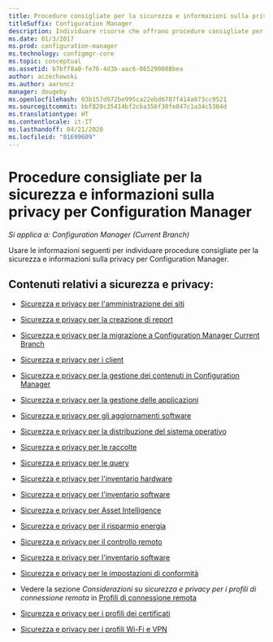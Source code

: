 ```yaml
---
title: Procedure consigliate per la sicurezza e informazioni sulla privacy
titleSuffix: Configuration Manager
description: Individuare risorse che offrano procedure consigliate per la sicurezza e informazioni sulla privacy per Configuration Manager.
ms.date: 01/3/2017
ms.prod: configuration-manager
ms.technology: configmgr-core
ms.topic: conceptual
ms.assetid: b7bff8a0-fe76-4d3b-aac6-065290888bea
author: aczechowski
ms.author: aaroncz
manager: dougeby
ms.openlocfilehash: 03b157d972be995ca22ebd6787f414a073cc9521
ms.sourcegitcommit: bbf820c35414bf2cba356f30fe047c1a34c5384d
ms.translationtype: HT
ms.contentlocale: it-IT
ms.lasthandoff: 04/21/2020
ms.locfileid: "81699609"
---
```

# <a name="security-best-practices-and-privacy-information-for-configuration-manager"></a>Procedure consigliate per la sicurezza e informazioni sulla privacy per Configuration Manager

*Si applica a: Configuration Manager (Current Branch)*

Usare le informazioni seguenti per individuare procedure consigliate per la sicurezza e informazioni sulla privacy per Configuration Manager.  

## <a name="security-and-privacy-content"></a>Contenuti relativi a sicurezza e privacy:  

-   [Sicurezza e privacy per l'amministrazione dei siti](../../../core/plan-design/hierarchy/security-and-privacy-for-site-administration.md)  

-   [Sicurezza e privacy per la creazione di report](../../../core/servers/manage/planning-for-reporting.md#security-and-privacy)  

-   [Sicurezza e privacy per la migrazione a Configuration Manager Current Branch](../../../core/migration/security-and-privacy-for-migration.md)  

-   [Sicurezza e privacy per i client](../../../core/clients/deploy/plan/security-and-privacy-for-clients.md)  

-   [Sicurezza e privacy per la gestione dei contenuti in Configuration Manager](../../../core/plan-design/hierarchy/security-and-privacy-for-content-management.md)  

-   [Sicurezza e privacy per la gestione delle applicazioni](../../../apps/plan-design/security-and-privacy-for-application-management.md)  

-   [Sicurezza e privacy per gli aggiornamenti software](../../../sum/plan-design/security-and-privacy-for-software-updates.md)  

-   [Sicurezza e privacy per la distribuzione del sistema operativo](../../../osd/plan-design/security-and-privacy-for-operating-system-deployment.md)  

-   [Sicurezza e privacy per le raccolte](../../../core/clients/manage/collections/security-and-privacy-for-collections.md)  

-   [Sicurezza e privacy per le query](../../../core/servers/manage/security-and-privacy-for-queries.md)  

-   [Sicurezza e privacy per l'inventario hardware](../../../core/clients/manage/inventory/security-and-privacy-for-hardware-inventory.md)  

-   [Sicurezza e privacy per l'inventario software](../../../core/clients/manage/inventory/security-and-privacy-for-software-inventory.md)  

-   [Sicurezza e privacy per Asset Intelligence](../../../core/clients/manage/asset-intelligence/security-and-privacy-for-asset-intelligence.md)  

-   [Sicurezza e privacy per il risparmio energia](../../../core/clients/manage/power/security-and-privacy-for-power-management.md)  

-   [Sicurezza e privacy per il controllo remoto](../../../core/clients/manage/remote-control/security-and-privacy-for-remote-control.md)  

-   [Sicurezza e privacy per l'inventario software](../../../core/clients/manage/inventory/security-and-privacy-for-software-inventory.md)  

-   [Sicurezza e privacy per le impostazioni di conformità](../../../compliance/plan-design/security-and-privacy-for-compliance-settings.md)  

-   Vedere la sezione *Considerazioni su sicurezza e privacy per i profili di connessione remota* in [Profili di connessione remota ](../../../compliance/deploy-use/create-remote-connection-profiles.md)  

-   [Sicurezza e privacy per i profili dei certificati](../../../protect/plan-design/security-and-privacy-for-certificate-profiles.md)  

-   [Sicurezza e privacy per i profili Wi-Fi e VPN](../../../protect/plan-design/security-and-privacy-for-wifi-vpn-profiles.md)  
